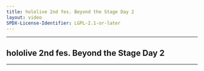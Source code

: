 ```yaml
---
title: hololive 2nd fes. Beyond the Stage Day 2
layout: video
SPDX-License-Identifier: LGPL-2.1-or-later
---
```


---

## hololive 2nd fes. Beyond the Stage Day 2

<div class="container">
  <video-js id="my-video" class="vjs-fluid vjs-layout-medium" controls preload="auto" poster="https://media.discordapp.net/attachments/1181190364565094432/1181190668719226950/fes2nd1-2.jpg">
    <source src="https://xx58j-my.sharepoint.com/:v:/g/personal/peekaboo_xx58j_onmicrosoft_com/EZ6Xb-nUW2xHkqsAB1dTK-IBZ4XKMlxsOU66kl5oa9F3tQ?download=1" type="video/mp4"/>
  </video-js>
</div>

---